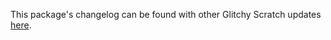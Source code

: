 This package's changelog can be found with other Glitchy Scratch updates <a href="https://glitchyscratch.miraheze.org/wiki/Changelog">here</a>.
